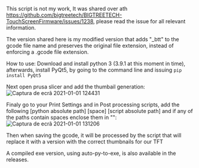 This script is not my work, It was shared over ath https://github.com/bigtreetech/BIGTREETECH-TouchScreenFirmware/issues/1238, please read the issue for all relevant information.

The version shared here is my modified version that adds "_btt" to the gcode file name and preserves the original file extension, instead of enforcing a .gcode file extension.

How to use:
Download and install python 3 (3.9.1 at this moment in time), afterwards, install PyQt5, by going to the command line and issuing `pip install PyQt5`

Next open prusa slicer and add the thumbail generation:
![Captura de ecrã 2021-01-01 124431](https://user-images.githubusercontent.com/1185683/103439342-fad15d00-4c33-11eb-97ca-65bbb512ba31.png)
 

Finaly go to your Print Settings and in Post processing scripts, add the following [python absolute path] [space] [script absolute path] and if any of the paths contain spaces enclose them in "":
![Captura de ecrã 2021-01-01 131206](https://user-images.githubusercontent.com/1185683/103439357-176d9500-4c34-11eb-86e9-630646848e63.png)

Then when saving the gcode, it will be processed by the script that will replace it with a version with the correct thumbnails for our TFT

A compiled exe version, using auto-py-to-exe, is also available in the releases.
